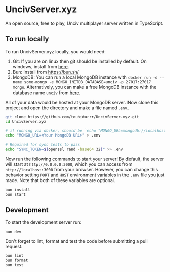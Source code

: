 # UncivServer.xyz

An open source, free to play, Unciv multiplayer server written in TypeScript.

## To run locally

To run UncivServer.xyz locally, you would need:

1. Git: If you are on linux then git should be installed by default. On windows, install from
   [here](https://git-scm.com/download/win).
2. Bun: Install from https://bun.sh/
3. MongoDB: You can run a local MongoDB instance with `docker run -d --name some-mongo -e MONGO_INITDB_DATABASE=unciv -p 27017:27017 mongo`. Alternatively, you can make a free MongoDB instance with the database name `unciv` from
   [here](https://www.mongodb.com/cloud/atlas/register).


All of your data would be hosted at your MongoDB server. Now clone this project and open the
directory and make a file named `.env`.

```bash
git clone https://github.com/touhidurrr/UncivServer.xyz.git
cd UncivServer.xyz

# if running via docker, should be `echo "MONGO_URL=mongodb://localhost" > .env`
echo "MONGO_URL=<Your MongoDB URL>" > .env

# Required for sync tests to pass
echo "SYNC_TOKEN=$(openssl rand -base64 32)" >> .env
```

Now run the following commands to start your server! By default, the server will start at
`http://0.0.0.0:3000`, which you can access from `http://localhost:3000` from your browser. However,
you can change this behavior setting `PORT` and `HOST` environment variables in the `.env` file you
just made. Note that both of these variables are optional.


```bash
bun install
bun start
```

## Development

To start the development server run:

```bash
bun dev
```

Don't forget to lint, format and test the code before submitting a pull request.

```bash
bun lint
bun format
bun test
```
